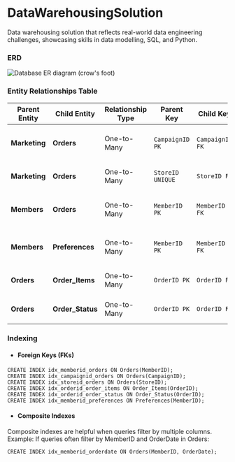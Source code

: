 # DataWarehousingSolution
Data warehousing solution that reflects real-world data engineering  challenges, showcasing skills in data modelling, SQL, and Python. 

### ERD
![Database ER diagram (crow's foot)](https://github.com/user-attachments/assets/dca3b19d-bc9a-4602-b2f2-234f8fea6012)

### Entity Relationships Table


| **Parent Entity**     | **Child Entity**       | **Relationship Type** | **Parent Key**       | **Child Key**       | **Cardinality**       |
|------------------------|------------------------|------------------------|-----------------------|----------------------|------------------------|
| **Marketing**          | **Orders**            | One-to-Many            | `CampaignID PK`       | `CampaignID FK`      | One Campaign → Many Orders |
| **Marketing**          | **Orders**            | One-to-Many            | `StoreID UNIQUE`      | `StoreID FK`         | One Store → Many Orders    |
| **Members**            | **Orders**            | One-to-Many            | `MemberID PK`         | `MemberID FK`        | One Member → Many Orders   |
| **Members**            | **Preferences**       | One-to-Many            | `MemberID PK`         | `MemberID FK`        | One Member → Many Preferences |
| **Orders**             | **Order_Items**       | One-to-Many            | `OrderID PK`          | `OrderID FK`         | One Order → Many Items    |
| **Orders**             | **Order_Status**      | One-to-Many            | `OrderID PK`          | `OrderID FK`         | One Order → Many Statuses  |

### Indexing
- #### Foreign Keys (FKs)
```
CREATE INDEX idx_memberid_orders ON Orders(MemberID);
CREATE INDEX idx_campaignid_orders ON Orders(CampaignID);
CREATE INDEX idx_storeid_orders ON Orders(StoreID);
CREATE INDEX idx_orderid_order_items ON Order_Items(OrderID);
CREATE INDEX idx_orderid_order_status ON Order_Status(OrderID);
CREATE INDEX idx_memberid_preferences ON Preferences(MemberID);
```
- #### Composite Indexes

Composite indexes are helpful when queries filter by multiple columns.
Example: If queries often filter by MemberID and OrderDate in Orders:
```
CREATE INDEX idx_memberid_orderdate ON Orders(MemberID, OrderDate);
```
